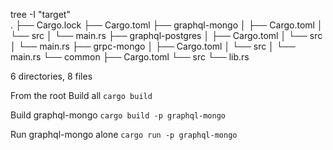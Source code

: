  tree -I "target"      
.
├── Cargo.lock
├── Cargo.toml
├── graphql-mongo
│   ├── Cargo.toml
│   └── src
│       └── main.rs
├── graphql-postgres
│   ├── Cargo.toml
│   └── src
│       └── main.rs
├── grpc-mongo
│   ├── Cargo.toml
│   └── src
│       └── main.rs
└── common
    ├── Cargo.toml
    └── src
        └── lib.rs

6 directories, 8 files




From the root
Build all
`cargo build`

Build graphql-mongo
`cargo build -p graphql-mongo`

Run graphql-mongo alone
`cargo run -p graphql-mongo`